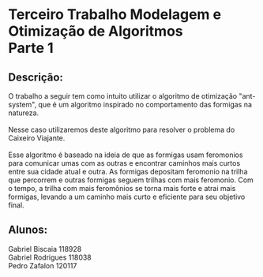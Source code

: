 # Terceiro Trabalho Modelagem e Otimização de Algoritmos <br>Parte 1

## Descrição:
O trabalho a seguir tem como intuito utilizar o algoritmo de otimização "ant-system", que é um algoritmo inspirado no comportamento das formigas na natureza.<br><br>
Nesse caso utilizaremos deste algoritmo para resolver o problema do Caixeiro Viajante.<br><br>
Esse algoritmo é baseado na ideia de que as formigas usam feromonios para comunicar umas com as outras e encontrar caminhos mais curtos entre sua cidade atual e outra. As formigas depositam feromonio na trilha que percorrem e outras formigas seguem trilhas com mais feromonio. Com o tempo, a trilha com mais feromônios se torna mais forte e atrai mais formigas, levando a um caminho mais curto e eficiente para seu objetivo final.

## Alunos:

Gabriel Biscaia 118928<br>
Gabriel Rodrigues 118038<br>
Pedro Zafalon 120117
